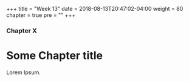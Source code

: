 +++
title = "Week 13"
date = 2018-08-13T20:47:02-04:00
weight = 80
chapter = true
pre = "<b></b>"
+++

### Chapter X

# Some Chapter title

Lorem Ipsum.